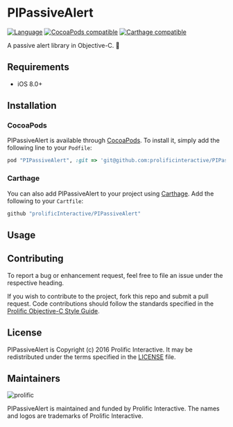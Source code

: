 # PIPassiveAlert

[![Language](https://img.shields.io/badge/language-Objective--C-blue.svg)]()
[![CocoaPods compatible](https://img.shields.io/badge/CocoaPods-compatible-brightgreen.svg)](https://github.com/CocoaPods/CocoaPods)
[![Carthage compatible](https://img.shields.io/badge/Carthage-compatible-4BC51D.svg)](https://github.com/Carthage/Carthage)

A passive alert library in Objective-C. :rotating_light:

## Requirements

* iOS 8.0+

## Installation

### CocoaPods
PIPassiveAlert is available through [CocoaPods](http://cocoapods.org). To install
it, simply add the following line to your `Podfile`:

```ruby
pod "PIPassiveAlert", :git => 'git@github.com:prolificinteractive/PIPassiveAlert.git', :tag => '0.0.1'
```

### Carthage
You can also add PIPassiveAlert to your project using [Carthage](https://github.com/Carthage/Carthage). Add the following to your `Cartfile`:

```ruby
github "prolificInteractive/PIPassiveAlert"
```

## Usage

## Contributing

To report a bug or enhancement request, feel free to file an issue under the respective heading.

If you wish to contribute to the project, fork this repo and submit a pull request. Code contributions should follow the standards specified in the [Prolific Objective-C Style Guide](https://github.com/prolificinteractive/objective-c-style-guide).

## License

PIPassiveAlert is Copyright (c) 2016 Prolific Interactive. It may be redistributed under the terms specified in the [LICENSE] file.

[LICENSE]: /LICENSE

## Maintainers

![prolific](https://s3.amazonaws.com/prolificsitestaging/logos/Prolific_Logo_Full_Color.png)

PIPassiveAlert is maintained and funded by Prolific Interactive. The names and logos are trademarks of Prolific Interactive.
